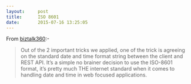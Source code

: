 ```yaml
---
layout:     post
title:      ISO 8601
date:       2015-07-16 13:25:05
---
```


From [biztalk360](http://blogs.biztalk360.com/challenges-in-handling-date-and-time-in-rest-api-and-distributed-web-applications):-

> Out of the 2 important tricks we applied, one of the trick is agreeing on the
> standard date and time format string between the client and REST API. It’s a
> simple no brainer decision to use the ISO-8601 format, it’s pretty much THE
> internet standard when it comes to handling date and time in web focused
> applications.
